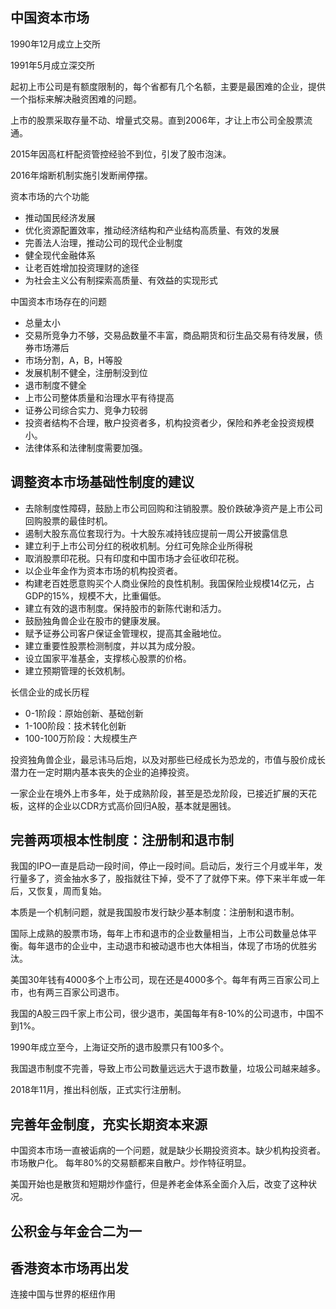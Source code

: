 
## 中国资本市场

1990年12月成立上交所

1991年5月成立深交所

起初上市公司是有额度限制的，每个省都有几个名额，主要是最困难的企业，提供一个指标来解决融资困难的问题。

上市的股票采取存量不动、增量式交易。直到2006年，才让上市公司全股票流通。

2015年因高杠杆配资管控经验不到位，引发了股市泡沫。

2016年熔断机制实施引发断闸停摆。

资本市场的六个功能
+ 推动国民经济发展
+ 优化资源配置效率，推动经济结构和产业结构高质量、有效的发展
+ 完善法人治理，推动公司的现代企业制度
+ 健全现代金融体系
+ 让老百姓增加投资理财的途径
+ 为社会主义公有制探索高质量、有效益的实现形式

中国资本市场存在的问题
+ 总量太小
+ 交易所竞争力不够，交易品数量不丰富，商品期货和衍生品交易有待发展，债券市场滞后
+ 市场分割，A，B，H等股
+ 发展机制不健全，注册制没到位
+ 退市制度不健全
+ 上市公司整体质量和治理水平有待提高
+ 证券公司综合实力、竞争力较弱
+ 投资者结构不合理，散户投资者多，机构投资者少，保险和养老金投资规模小。
+ 法律体系和法律制度需要加强。

## 调整资本市场基础性制度的建议

+ 去除制度性障碍，鼓励上市公司回购和注销股票。股价跌破净资产是上市公司回购股票的最佳时机。
+ 遏制大股东高位套现行为。十大股东减持钱应提前一周公开披露信息
+ 建立利于上市公司分红的税收机制。分红可免除企业所得税
+ 取消股票印花税。只有印度和中国市场才会征收印花税。
+ 以企业年金作为资本市场的机构投资者。
+ 构建老百姓愿意购买个人商业保险的良性机制。我国保险业规模14亿元，占GDP的15%，规模不大，比重偏低。
+ 建立有效的退市制度。保持股市的新陈代谢和活力。
+ 鼓励独角兽企业在股市的健康发展。
+ 赋予证券公司客户保证金管理权，提高其金融地位。
+ 建立重要性股票检测制度，并以其为成分股。
+ 设立国家平准基金，支撑核心股票的价格。
+ 建立预期管理的长效机制。

长信企业的成长历程
+ 0-1阶段：原始创新、基础创新
+ 1-100阶段：技术转化创新
+ 100-100万阶段：大规模生产

投资独角兽企业，最忌讳马后炮，以及对那些已经成长为恐龙的，市值与股价成长潜力在一定时期内基本丧失的企业的追捧投资。

一家企业在境外上市多年，处于成熟阶段，甚至是恐龙阶段，已接近扩展的天花板，这样的企业以CDR方式高价回归A股，基本就是圈钱。

## 完善两项根本性制度：注册制和退市制

我国的IPO一直是启动一段时间，停止一段时间。启动后，发行三个月或半年，发行量多了，资金抽水多了，股指就往下掉，受不了了就停下来。停下来半年或一年后，又恢复，周而复始。

本质是一个机制问题，就是我国股市发行缺少基本制度：注册制和退市制。

国际上成熟的股票市场，每年上市和退市的企业数量相当，上市公司数量总体平衡。每年退市的企业中，主动退市和被动退市也大体相当，体现了市场的优胜劣汰。

美国30年钱有4000多个上市公司，现在还是4000多个。每年有两三百家公司上市，也有两三百家公司退市。

我国的A股三四千家上市公司，很少退市，美国每年有8-10%的公司退市，中国不到1%。

1990年成立至今，上海证交所的退市股票只有100多个。

我国退市制度不完善，导致上市公司数量远远大于退市数量，垃圾公司越来越多。

2018年11月，推出科创版，正式实行注册制。


## 完善年金制度，充实长期资本来源

中国资本市场一直被诟病的一个问题，就是缺少长期投资资本。缺少机构投资者。市场散户化。
每年80%的交易额都来自散户。炒作特征明显。

美国开始也是散货和短期炒作盛行，但是养老金体系全面介入后，改变了这种状况。

## 公积金与年金合二为一

## 香港资本市场再出发

连接中国与世界的枢纽作用

